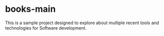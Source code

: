 # books-main

This is a sample project designed to explore about multiple recent tools and technologies for Software development.

